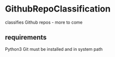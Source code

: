 # GithubRepoClassification
classifies Github repos - more to come


## requirements
Python3
Git must be installed and in system path
